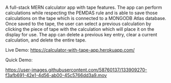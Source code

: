 A full-stack MERN calculator app with tape features. The app can perform calculations while respecting the PEMDAS rule and is able to save those calculations on the tape which is connected to a MONGODB Atlas database. Once saved to the tape, the user can select a previous calculation by clicking the piece of tape with the calculation which will place it on the display for use. 
The app can delete a previous key entry, clear a current calculation, and delete the entire tape. 

Live Demo:
https://calculator-with-tape-app.herokuapp.com/

Quick Demo:


https://user-images.githubusercontent.com/58760137/133909270-f3afb691-42e1-4d56-ab00-45c5766dd3a9.mov


